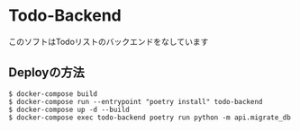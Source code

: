 # Todo-Backend

このソフトはTodoリストのバックエンドをなしています

## Deployの方法

```
$ docker-compose build
$ docker-compose run --entrypoint "poetry install" todo-backend
$ docker-compose up -d --build
$ docker-compose exec todo-backend poetry run python -m api.migrate_db
```
